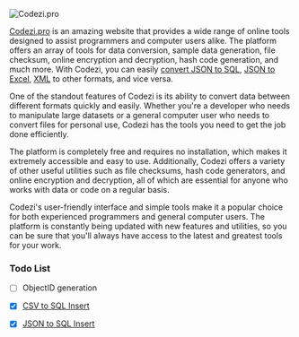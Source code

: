 
![Codezi.pro](https://codezi.pro/favicon/img.png)

[Codezi.pro](https://codezi.pro) is an amazing website that provides a wide range of online tools designed to assist programmers and computer users alike. The platform offers an array of tools for data conversion, sample data generation, file checksum, online encryption and decryption, hash code generation, and much more. With Codezi, you can easily [convert JSON to SQL](https://codezi.pro/json-to-sql), [JSON to Excel](https://codezi.pro/json-to-excel), [XML](https://codezi.pro/xml) to other formats, and vice versa.

One of the standout features of Codezi is its ability to convert data between different formats quickly and easily. Whether you're a developer who needs to manipulate large datasets or a general computer user who needs to convert files for personal use, Codezi has the tools you need to get the job done efficiently.

The platform is completely free and requires no installation, which makes it extremely accessible and easy to use. Additionally, Codezi offers a variety of other useful utilities such as file checksums, hash code generators, and online encryption and decryption, all of which are essential for anyone who works with data or code on a regular basis.

Codezi's user-friendly interface and simple tools make it a popular choice for both experienced programmers and general computer users. The platform is constantly being updated with new features and utilities, so you can be sure that you'll always have access to the latest and greatest tools for your work.

### Todo List

- [ ] ObjectID generation
- [x] [CSV to SQL Insert](https://codezi.pro/csv-to-sql)
- [x] [JSON to SQL Insert](https://codezi.pro/json-to-sql)


